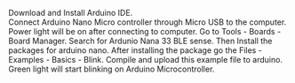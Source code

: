 Download and Install Arduino IDE.                                                               
Connect Arduino Nano Micro controller through Micro USB to the computer.
Power light will be on after connecting to computer.
Go to Tools - Boards - Board Manager.
Search for Ardunio Nana 33 BLE sense.
Then Install the packages for arduino nano.
After installing the package go the Files - Examples - Basics - Blink.
Compile and upload this example file to arduino.
Green light will start blinking on Arduino Microcontroller.
